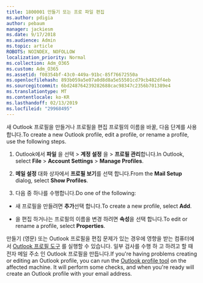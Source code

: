 ```yaml
---
title: 1800001 만들기 또는 프로 파일 편집
ms.author: pdigia
author: pebaum
manager: jackiesm
ms.date: 9/17/2018
ms.audience: Admin
ms.topic: article
ROBOTS: NOINDEX, NOFOLLOW
localization_priority: Normal
ms.collection: Adm_O365
ms.custom: Adm_O365
ms.assetid: f08354bf-43c0-449a-91bc-85f76672550a
ms.openlocfilehash: 893b059a5e07a0d8d8a5e55501cd79cb482df4eb
ms.sourcegitcommit: 6bd248764239282688cac98347c2356b701389e4
ms.translationtype: MT
ms.contentlocale: ko-KR
ms.lasthandoff: 02/13/2019
ms.locfileid: "29968495"
---
```

<span data-ttu-id="5fcfb-102">새 Outlook 프로필을 만들거나 프로필을 편집 프로필의 이름을 바꿀, 다음 단계를 사용 합니다.</span><span class="sxs-lookup"><span data-stu-id="5fcfb-102">To create a new Outlook profile, edit a profile, or rename a profile, use the following steps.</span></span>
  
1. <span data-ttu-id="5fcfb-103">Outlook에서 **파일** 을 선택 \> **계정 설정** 을 \> **프로필 관리**합니다.</span><span class="sxs-lookup"><span data-stu-id="5fcfb-103">In Outlook, select **File** \> **Account Settings** \> **Manage Profiles**.</span></span>
    
2. <span data-ttu-id="5fcfb-104">**메일 설정** 대화 상자에서 **프로필 보기**를 선택 합니다.</span><span class="sxs-lookup"><span data-stu-id="5fcfb-104">From the **Mail Setup** dialog, select **Show Profiles**.</span></span>
    
3. <span data-ttu-id="5fcfb-105">다음 중 하나를 수행합니다.</span><span class="sxs-lookup"><span data-stu-id="5fcfb-105">Do one of the following:</span></span>
    
  - <span data-ttu-id="5fcfb-106">새 프로필을 만들려면 **추가**선택 합니다.</span><span class="sxs-lookup"><span data-stu-id="5fcfb-106">To create a new profile, select **Add**.</span></span>
    
  - <span data-ttu-id="5fcfb-107">을 편집 하거나는 프로필의 이름을 변경 하려면 **속성**을 선택 합니다.</span><span class="sxs-lookup"><span data-stu-id="5fcfb-107">To edit or rename a profile, select **Properties**.</span></span>
    
<span data-ttu-id="5fcfb-p101">만들기 (영문) 또는 Outlook 프로필을 편집 문제가 있는 경우에 영향을 받는 컴퓨터에서 [Outlook 프로필 도구](https://aka.ms/SaRA-OutlookSetupProfile) 를 실행할 수 있습니다. 일부 검사를 수행 하 고 하려고 할 때 전자 메일 주소 인 Outlook 프로필을 만듭니다.</span><span class="sxs-lookup"><span data-stu-id="5fcfb-p101">If you're having problems creating or editing an Outlook profile, you can run the [Outlook profile tool](https://aka.ms/SaRA-OutlookSetupProfile) on the affected machine. It will perform some checks, and when you're ready will create an Outlook profile with your email address.</span></span> 
  

